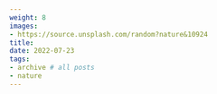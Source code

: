 ```yaml
---
weight: 8
images:
- https://source.unsplash.com/random?nature&10924
title: 
date: 2022-07-23
tags:
- archive # all posts
- nature
---
```


